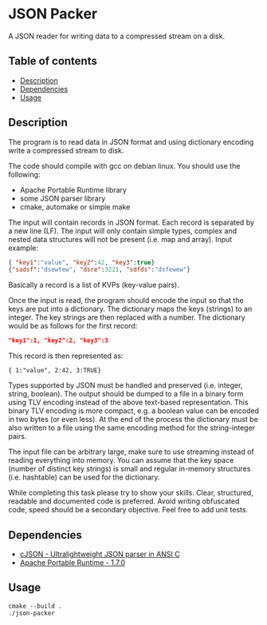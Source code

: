 # JSON Packer
A JSON reader for writing data to a compressed stream on a disk.

## Table of contents
* [Description](#description)
* [Dependencies](#dependencies)
* [Usage](#usage)

## Description
The program is to read data in JSON format and using dictionary encoding write a compressed stream to disk.

The code should compile with gcc on debian linux.
You should use the following:
- Apache Portable Runtime library
- some JSON parser library
- cmake, automake or simple make

The input will contain records in JSON format. Each record is separated by a new line (LF). The input will only contain simple types, complex and nested data structures will not be present (i.e. map and array).
Input example:
```json
{ "key1":"value", "key2":42, "key3":true}
{"sadsf":"dsewtew", "dsre":3221, "sdfds":"dsfewew"}
```

Basically a record is a list of KVPs (key-value pairs).

Once the input is read, the program should encode the input so that the keys are put into a dictionary. The dictionary maps the keys (strings) to an integer. The key strings are then replaced with a number.
The dictionary would be as follows for the first record:
```json
"key1":1, "key2":2, "key3":3
```
This record is then represented as:
```
{ 1:"value", 2:42, 3:TRUE}
```

Types supported by JSON must be handled and preserved (i.e. integer, string, boolean).  The output should be dumped to a file in a binary form using TLV encoding instead of the above text-based representation. This binary TLV encoding is more compact, e.g. a boolean value can be encoded in two bytes (or even less).
 At the end of the process the dictionary must be also written to a file using the same encoding method for the string-integer pairs.

The input file can be arbitrary large, make sure to use streaming instead of reading everything into memory. You can assume that the key space (number of distinct key strings) is small and regular in-memory structures (i.e. hashtable) can be used for the dictionary.

While completing this task please try to show your skills. Clear, structured, readable and documented code is preferred. Avoid writing obfuscated code, speed should be a secondary objective. Feel free to add unit tests.

## Dependencies
- [cJSON - Ultralightweight JSON parser in ANSI C](https://github.com/DaveGamble/cJSON)
- [Apache Portable Runtime - 1.7.0](https://apr.apache.org/)

## Usage
```Shell
cmake --build .
./json-packer
```

